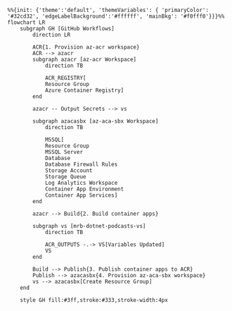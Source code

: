 <!-- ```mermaid
%%{init: {'theme':'base', 'themeVariables': { 'primaryColor': '#ff7f40', 'edgeLabelBackground':'#ffffff', 'lineColor': '#ff6347', 'mainBkg': '#ffffe0'}}}%%
sequenceDiagram
    participant GitHub as GitHub Workflows
    participant ACR as az-acr Workspace
    participant ACA as az-aca-sbx Workspace
    participant VS as mrb-dotnet-podcasts-vs Variable Set

    GitHub->>ACR: Provision
    Note over ACR: Resource Group\nAzure Container Registry
    ACR->>VS: Update variables with outputs
    Note over GitHub: Build Container Apps
    GitHub->>GitHub: Publish Container Apps using ACR credentials
    GitHub->>ACA: Provision
    Note over ACA: Resource Group\nMSSQL Server\nDatabase\nFirewall Rules\nStorage Account\nStorage Queue\nLog Analytics\nContainer App Env\nContainer App Services
    ACA->>VS: Consume variables

    Note over ACR,ACA: All workspaces access mrb-dotnet-podcasts-vs
```

```mermaid
%%{init: {'theme':'base', 'themeVariables': { 'primaryColor': '#32cd32', 'edgeLabelBackground':'#ffffff', 'lineColor': '#008000', 'mainBkg': '#f0fff0'}}}%%
sequenceDiagram
    participant GH as GitHub Workflows
    participant ACR as az-acr Workspace
    participant ACA as az-aca-sbx Workspace
    participant VS as mrb-dotnet-podcasts-vs Variable Set

    GH->>ACR: 1. Provision az-acr workspace
    Note over ACR: Includes Resource Group,\nAzure Container Registry
    ACR->>GH: Output secrets
    GH->>GH: 2. Build container apps
    GH->>GH: 3. Publish container apps to ACR
    Note over GH: Use outputs from az-acr\nfor credentials
    GH->>ACA: 4. Provision az-aca-sbx workspace
    Note over ACA: Resource Group, MSSQL Server,\nDatabase, Firewall Rules,\nStorage Account, Storage Queue,\nLog Analytics, Container App Env,\nContainer App Services
    ACA->>VS: Consume variables
    Note over ACR,ACA: Access to mrb-dotnet-podcasts-vs

    Note over GH: Orchestrates all jobs and\nmanages workflow progression
``` -->

```mermaid
%%{init: {'theme':'default', 'themeVariables': { 'primaryColor': '#32cd32', 'edgeLabelBackground':'#ffffff', 'mainBkg': '#f0fff0'}}}%%
flowchart LR
    subgraph GH [GitHub Workflows]
        direction LR

        ACR{1. Provision az-acr workspace}
        ACR --> azacr
        subgraph azacr [az-acr Workspace]
            direction TB

            ACR_REGISTRY[
            Resource Group
            Azure Container Registry]
        end

        azacr -- Output Secrets --> vs

        subgraph azacasbx [az-aca-sbx Workspace]
            direction TB

            MSSQL[
            Resource Group
            MSSQL Server
            Database
            Database Firewall Rules
            Storage Account
            Storage Queue
            Log Analytics Workspace
            Container App Environment
            Container App Services]
        end
        
        azacr --> Build{2. Build container apps}        

        subgraph vs [mrb-dotnet-podcasts-vs]
            direction TB

            ACR_OUTPUTS -.-> VS[Variables Updated]
            VS
        end

        Build --> Publish{3. Publish container apps to ACR}
        Publish --> azacasbx{4. Provision az-aca-sbx workspace}
        vs --> azacasbx[Create Resource Group]
    end

    style GH fill:#3ff,stroke:#333,stroke-width:4px
```